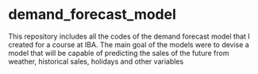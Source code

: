 # demand_forecast_model
This repository includes all the codes of the demand forecast model that I created for a course at IBA. The main goal of the models were to devise a model that will be capable of predicting the sales of the future from weather, historical sales, holidays and other variables

